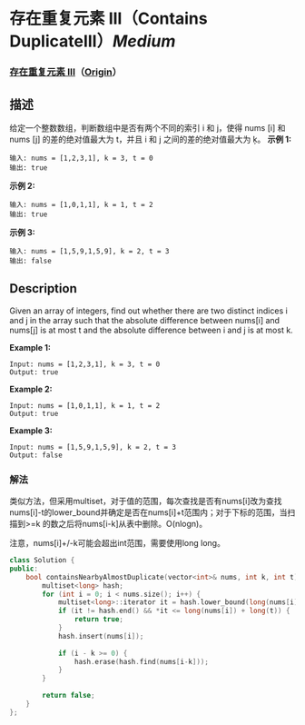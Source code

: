 # 存在重复元素 III（Contains DuplicateIII）*Medium*
### [存在重复元素 III](https://leetcode-cn.com/problems/contains-duplicate-iii)（[Origin](https://leetcode.com/problems/contains-duplicate-iii)）
## 描述
给定一个整数数组，判断数组中是否有两个不同的索引 i 和 j，使得 nums [i] 和 nums [j] 的差的绝对值最大为 t，并且 i 和 j 之间的差的绝对值最大为 ķ。
**示例 1:**
```
输入: nums = [1,2,3,1], k = 3, t = 0
输出: true
```
**示例 2:**
```
输入: nums = [1,0,1,1], k = 1, t = 2
输出: true
```
**示例 3:**
```
输入: nums = [1,5,9,1,5,9], k = 2, t = 3
输出: false
```

## Description
Given an array of integers, find out whether there are two distinct indices i and j in the array such that the absolute difference between nums[i] and nums[j] is at most t and the absolute difference between i and j is at most k.

**Example 1:**
```
Input: nums = [1,2,3,1], k = 3, t = 0
Output: true
```
**Example 2:**
```
Input: nums = [1,0,1,1], k = 1, t = 2
Output: true
```
**Example 3:**
```
Input: nums = [1,5,9,1,5,9], k = 2, t = 3
Output: false
```

### 解法
类似方法，但采用multiset，对于值的范围，每次查找是否有nums[i]改为查找nums[i]-t的lower_bound并确定是否在nums[i]+t范围内；对于下标的范围，当扫描到>=k
的数之后将nums[i-k]从表中删除。O(nlogn)。

注意，nums[i]+/-k可能会超出int范围，需要使用long long。
```c++
class Solution {
public:
    bool containsNearbyAlmostDuplicate(vector<int>& nums, int k, int t) {
        multiset<long> hash;
        for (int i = 0; i < nums.size(); i++) {
            multiset<long>::iterator it = hash.lower_bound(long(nums[i]) - long(t));
            if (it != hash.end() && *it <= long(nums[i]) + long(t)) {
                return true;
            }
            hash.insert(nums[i]);
            
            if (i - k >= 0) {
                hash.erase(hash.find(nums[i-k]));
            }
        }
        
        return false;
    }
};
```
